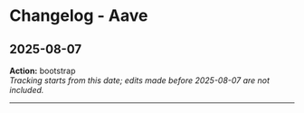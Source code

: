 # Changelog - Aave

## 2025-08-07
**Action:** bootstrap  
*Tracking starts from this date; edits made before 2025-08-07 are not included.*

---
